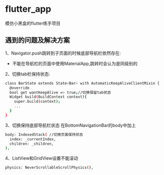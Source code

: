 # flutter_app
模仿小黑盒的flutter练手项目

## 遇到的问题及解决方案
1、Navigator.push跳转到子页面的时候底部导航栏依然存在:
- 不能在导航栏的页面中使用MaterialApp,跳转时会认为是同级别的

2、切换tab栏保持状态:
``` bash
class BarState extends State<Bar> with AutomaticKeepAliveClientMixin {
  @override
  bool get wantKeepAlive => true;//切换保留tab状态
  Widget build(BuildContext context){
    super.build(context);
    ...
  }
}
```

3、切换保持底部导航栏状态
在BottomNavigationBar的body中加上
``` bash
body: IndexedStack( //切换页面保持状态
  index: _currentIndex,
  children: _children,
),
```

4、ListView和GridView设置不能滚动
``` bash
physics: NeverScrollableScrollPhysics(),
```
